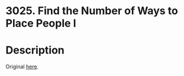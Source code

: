 # 3025. Find the Number of Ways to Place People I

# Description
Original [here](https://leetcode.com/problems/find-the-number-of-ways-to-place-people-i/description/).
